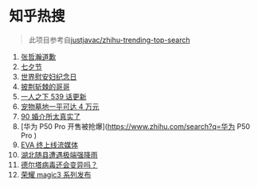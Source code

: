 # 知乎热搜

> 此项目参考自[justjavac/zhihu-trending-top-search](https://github.com/justjavac/zhihu-trending-top-search/blob/main/utils.ts)

<!-- BEGIN -->
  <!-- 最后更新时间:Sat Aug 14 2021 11:08:09 GMT+0000 (Coordinated Universal Time) -->
  1. [张哲瀚道歉](https://www.zhihu.com/search?q=张哲瀚)
1. [七夕节](https://www.zhihu.com/search?q=七夕)
1. [世界慰安妇纪念日](https://www.zhihu.com/search?q=慰安妇纪念日)
1. [披荆斩棘的哥哥](https://www.zhihu.com/search?q=披荆斩棘的哥哥)
1. [一人之下 539 话更新](https://www.zhihu.com/search?q=一人之下)
1. [宠物墓地一平可达 4 万元](https://www.zhihu.com/search?q=宠物墓地)
1. [90 婚介所太真实了](https://www.zhihu.com/search?q=90婚介所)
1. [华为 P50 Pro 开售被抢爆](https://www.zhihu.com/search?q=华为 P50 Pro )
1. [EVA 终上线流媒体](https://www.zhihu.com/search?q=eva)
1. [湖北随县遭遇极端强降雨](https://www.zhihu.com/search?q=湖北暴雨)
1. [德尔塔病毒还会变异吗？](https://www.zhihu.com/search?q=德尔塔)
1. [荣耀 magic3 系列发布](https://www.zhihu.com/search?q=荣耀手机)
  <!-- END -->